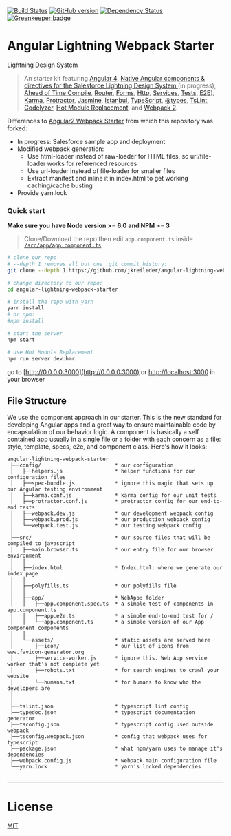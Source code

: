 [![Build Status](https://travis-ci.org/jkreileder/angular-lightning-webpack-starter.svg?branch=master)](https://travis-ci.org/jkreileder/angular-lightning-webpack-starter)
[![GitHub version](https://badge.fury.io/gh/jkreileder%2Fangular-lightning-webpack-starter.svg)](https://badge.fury.io/gh/jkreileder%2Fangular-lightning-webpack-starter)
[![Dependency Status](https://david-dm.org/jkreileder/angular-lightning-webpack-starter.svg)](https://david-dm.org/jkreileder/angular-lightning-webpack-starter)
[![Greenkeeper badge](https://badges.greenkeeper.io/jkreileder/angular-lightning-webpack-starter.svg)](https://greenkeeper.io/)

# Angular Lightning Webpack Starter


Lightning Design System

> An starter kit featuring [Angular 4](https://angular.io),  [Native Angular components & directives for the Salesforce Lightning Design System ](http://ng-lightning.github.io/ng-lightning/) (in progress), [Ahead of Time Compile](https://angular.io/docs/ts/latest/cookbook/aot-compiler.html), [Router](https://angular.io/docs/ts/latest/guide/router.html), [Forms](https://angular.io/docs/ts/latest/guide/forms.html),
[Http](https://angular.io/docs/ts/latest/guide/server-communication.html),
[Services](https://gist.github.com/gdi2290/634101fec1671ee12b3e#_follow_@AngularClass_on_twitter),
[Tests](https://angular.io/docs/ts/latest/guide/testing.html), [E2E](https://angular.github.io/protractor/#/faq#what-s-the-difference-between-karma-and-protractor-when-do-i-use-which-)), [Karma](https://karma-runner.github.io/), [Protractor](https://angular.github.io/protractor/), [Jasmine](https://github.com/jasmine/jasmine), [Istanbul](https://github.com/gotwarlost/istanbul), [TypeScript](http://www.typescriptlang.org/), [@types](https://www.npmjs.com/~types), [TsLint](http://palantir.github.io/tslint/), [Codelyzer](https://github.com/mgechev/codelyzer), [Hot Module Replacement](https://webpack.github.io/docs/hot-module-replacement-with-webpack.html), and [Webpack 2](http://webpack.github.io/).

Differences to [Angular2 Webpack Starter](https://github.com/AngularClass/angular2-webpack-starter) from which this repository was forked:
* In progress: Salesforce sample app and deployment
* Modified webpack generation:
  * Use html-loader instead of raw-loader for HTML files, so url/file-loader works for referenced resources
  * Use url-loader instead of file-loader for smaller files
  * Extract manifest and inline it in index.html to get working caching/cache busting
* Provide yarn.lock

### Quick start
**Make sure you have Node version >= 6.0 and NPM >= 3**
> Clone/Download the repo then edit `app.component.ts` inside [`/src/app/app.component.ts`](/src/app/app.component.ts)

```bash
# clone our repo
# --depth 1 removes all but one .git commit history:
git clone --depth 1 https://github.com/jkreileder/angular-lightning-webpack-starter.git

# change directory to our repo:
cd angular-lightning-webpack-starter

# install the repo with yarn
yarn install
# or npm:
#npm install

# start the server
npm start

# use Hot Module Replacement
npm run server:dev:hmr
```
go to [http://0.0.0.0:3000](http://0.0.0.0:3000) or [http://localhost:3000](http://localhost:3000) in your browser

## File Structure
We use the component approach in our starter. This is the new standard for developing Angular apps and a great way to ensure maintainable code by encapsulation of our behavior logic. A component is basically a self contained app usually in a single file or a folder with each concern as a file: style, template, specs, e2e, and component class. Here's how it looks:
```
angular-lightning-webpack-starter
 ├──config/                        * our configuration
 │   ├──helpers.js                 * helper functions for our configuration files
 │   ├──spec-bundle.js             * ignore this magic that sets up our Angular testing environment
 │   ├──karma.conf.js              * karma config for our unit tests
 │   ├──protractor.conf.js         * protractor config for our end-to-end tests
 │   ├──webpack.dev.js             * our development webpack config
 │   ├──webpack.prod.js            * our production webpack config
 │   └──webpack.test.js            * our testing webpack config
 │
 ├──src/                           * our source files that will be compiled to javascript
 │   ├──main.browser.ts            * our entry file for our browser environment
 │   │
 │   ├──index.html                 * Index.html: where we generate our index page
 │   │
 │   ├──polyfills.ts               * our polyfills file
 │   │
 │   ├──app/                       * WebApp: folder
 │   │   ├──app.component.spec.ts  * a simple test of components in app.component.ts
 │   │   ├──app.e2e.ts             * a simple end-to-end test for /
 │   │   └──app.component.ts       * a simple version of our App component components
 │   │
 │   └──assets/                    * static assets are served here
 │       ├──icon/                  * our list of icons from www.favicon-generator.org
 │       ├──service-worker.js      * ignore this. Web App service worker that's not complete yet
 │       ├──robots.txt             * for search engines to crawl your website
 │       └──humans.txt             * for humans to know who the developers are
 │
 │
 ├──tslint.json                    * typescript lint config
 ├──typedoc.json                   * typescript documentation generator
 ├──tsconfig.json                  * typescript config used outside webpack
 ├──tsconfig.webpack.json          * config that webpack uses for typescript
 ├──package.json                   * what npm/yarn uses to manage it's dependencies
 ├──webpack.config.js              * webpack main configuration file
 └──yarn.lock                      * yarn's locked dependencies


```
___

# License
 [MIT](/LICENSE)
